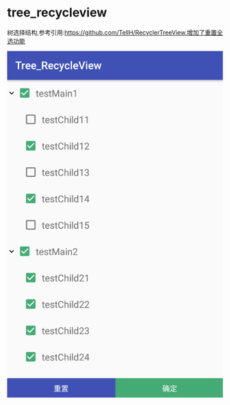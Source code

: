 # tree_recycleview
树选择结构,参考引用:https://github.com/TellH/RecyclerTreeView,增加了重置全选功能

![](https://github.com/APLK/tree_recycleview/blob/master/app/src/main/screenshot/snipaste_20180711_091501.png)
